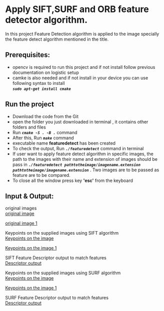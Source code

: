 # Apply SIFT,SURF and ORB feature detector algorithm.
In this project Feature Detection algorithm is applied to the image specially the feature detect algorithm mentioned in the title.

## Prerequisites:
- opencv is required to run this project and if not install follow previous documentation on logistic setup 
- camke is also needed and if not install in your device you can use following syntax to install <br/>
  ***`sudo apt-get install cmake`*** 

## Run the project
- Download the code from the Git
- open the folder you just downloaded in terminal , it contains other folders and files 
- Run ***`cmake -S . -B .`*** command
- After this, Run ***`make`*** command
- executable name **featuredetect** has been created 
- To check the output, Run ***`./featuredetect`*** command in terminal
- If user want to apply feature detect algorithm in specific images, the path to the images with their name and extension of images should be pass in ***`./featuredetect pathtotheimage/imagename.extension pathtotheimage/imagename.extension`*** . Two images are to be passed as feature are to be compared.
- To close all the window press key **'esc'** from the keyboard

## Input & Output: <br/>
original images<br/>
[original image ](photos/picture.png)

[original image 1 ](photos/picture2.png)

Keypoints on the supplied images using SIFT algorithm<br/>
[Keypoints on the image](photos/output_.png)

[Keypoints on the image 1](photos/output_1.png)

SIFT Feature Descriptor output to match features <br/>
[Descriptor output ](photos/output_descriptor.png)

Keypoints on the supplied images using SURF algorithm<br/>
[Keypoints on the image](photos/output_surf.png)

[Keypoints on the image 1](photos/output_1_surf.png)

SURF Feature Descriptor output to match features <br/>
[Descriptor output ](photos/output_descriptor_surf.png)